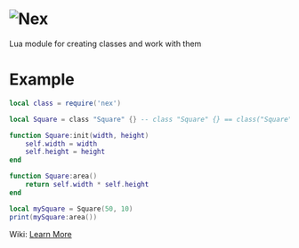 # ![Nex]("nex-icon.svg")
Lua module for creating classes and work with them

# Example
```lua
local class = require('nex')

local Square = class "Square" {} -- class "Square" {} == class("Square")({})

function Square:init(width, height)
    self.width = width
    self.height = height
end

function Square:area()
    return self.width * self.height
end

local mySquare = Square(50, 10)
print(mySquare:area())
```

Wiki: [Learn More](https://github.com/TehnoTheDragon/nex/wiki/Nex-Guide)